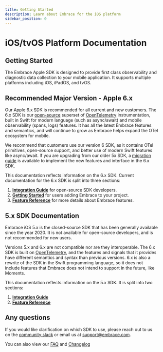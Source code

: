 ```yaml
---
title: Getting Started
description: Learn about Embrace for the iOS platform
sidebar_position: 0
---
```


# iOS/tvOS Platform Documentation

## Getting Started

The Embrace Apple SDK is designed to provide first class observability and diagnostic data collection to your mobile application. It supports multiple platforms including iOS, iPadOS, and tvOS.

## Recommended Major Version - Apple 6.x

Our Apple 6.x SDK is recommended for all current and new customers. The 6.x SDK is our [open-source](https://github.com/embrace-io/embrace-apple-sdk) superset of [OpenTelemetry](https://opentelemetry.io) instrumentation, built in Swift for modern language (such as async/await) and mobile observability (spans, logs) features. It has all the latest Embrace features and semantics, and will continue to grow as Embrace helps expand the OTel ecosystem for mobile.

We recommend that customers use our version 6 SDK, as it contains OTel primitives, open-source support, and better use of modern Swift features like async/await. If you are upgrading from our older 5x SDK, a [migration guide](/docs/ios/open-source/upgrade-guide.md) is available to implement the new features and interface in the 6.x SDK.

This documentation reflects information on the 6.x SDK. Current documentation for the 6.x SDK is split into three sections:

1. [**Integration Guide**](./open-source/integration/) for open-source SDK developers.
2. [**Getting Started**](./open-source/getting-started/) for users adding Embrace to your project.
3. [**Feature Reference**](./open-source/features/) for more details about Embrace features.

## 5.x SDK Documentation

Embrace iOS 5.x is the closed-source SDK that has been generally available since the year 2020. It is not available for open-source developers, and is not recommended for new users.

Versions 5.x and 6.x are not compatible nor are they interoperable. The 6.x SDK is built on [OpenTelemetry](https://opentelemetry.io), and the features and signals that it provides have different semantics and syntax than previous versions. 6.x is also a rewrite of the SDK in the Swift programming language, so it does not include features that Embrace does not intend to support in the future, like Moments.

This documentation reflects information on the 5.x SDK. It is split into two sections:

1. [**Integration Guide**](./5x/integration/)
2. [**Feature Reference**](./5x/features/)

## Any questions

If you would like clarification on which SDK to use, please reach out to us on the [community slack](https://community.embrace.io) or email us at [support@embrace.com](mailto:support@embrace.com).

You can also view our [FAQ](/ios/faq/) and [Changelog](/ios/changelog/)
